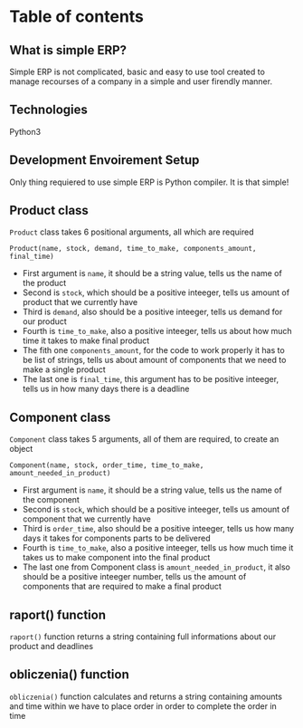 # Table of contents

## What is simple ERP?
Simple ERP is not complicated, basic and easy to use tool created to manage recourses of a company in a simple and user firendly manner.

## Technologies
Python3

## Development Envoirement Setup
Only thing requiered to use simple ERP is Python compiler. It is that simple!

## Product class
`Product` class takes 6 positional arguments, all which are required
```
Product(name, stock, demand, time_to_make, components_amount, final_time)
```
* First argument is `name`, it should be a string value, tells us the name of the product
* Second is `stock`, which should be a positive inteeger, tells us amount of product that we currently have
* Third is `demand`, also should be a positive inteeger, tells us demand for our product
* Fourth is `time_to_make`, also a positive inteeger, tells us about how much time it takes to make final product
* The fith one `components_amount`, for the code to work properly it has to be list of strings, tells us about amount of components that we need to make a single product
* The last one is `final_time`, this argument has to be positive inteeger, tells us in how many days there is a deadline 

## Component class
`Component` class takes 5 arguments, all of them are required, to create an object
```
Component(name, stock, order_time, time_to_make, amount_needed_in_product)
```
* First argument is `name`, it should be a string value, tells us the name of the component
* Second is `stock`, which should be a positive inteeger, tells us amount of component that we currently have
* Third is `order_time`, also should be a positive inteeger, tells us how many days it takes for components parts to be delivered
* Fourth is `time_to_make`, also a positive inteeger, tells us how much time it takes us to make component into the final product
* The last one from Component class is `amount_needed_in_product`, it also should be a positive inteeger number, tells us the amount of components that are required to make a final product

## raport() function
`raport()` function returns a string containing full informations about our product and deadlines

## obliczenia() function
`obliczenia()` function calculates and returns a string containing amounts and time within we have to place order in order to complete the order in time
